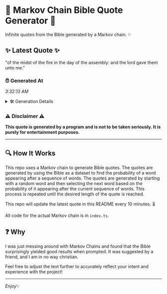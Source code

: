 # 📖 Markov Chain Bible Quote Generator 📖

Infinite quotes from the Bible generated by a Markov chain. ✨

## ✨ Latest Quote ✨
"of the midst of the fire in the day of the assembly: and the lord gave them unto me."

### ⏰ Generated At
*3:32:13 AM*

<details>
    <summary>🛠️ Generation Details</summary>
    <p>
        <strong>🌱 Seed:</strong> of<br>
        <strong>🔄 Iterations:</strong> 18<br>
        <strong>📜 Context History:</strong><br>[ of ]: the<br>[ of, the ]: midst<br>[ of, the, midst ]: of<br>[ of, the, midst, of ]: the<br>[ of, the, midst, of, the ]: fire<br>[ of, the, midst, of, the, fire ]: in<br>[ the, midst, of, the, fire, in ]: the<br>[ midst, of, the, fire, in, the ]: day<br>[ of, the, fire, in, the, day ]: of<br>[ the, fire, in, the, day, of ]: the<br>[ fire, in, the, day, of, the ]: assembly:<br>[ in, the, day, of, the, assembly: ]: and<br>[ the, day, of, the, assembly:, and ]: the<br>[ day, of, the, assembly:, and, the ]: lord<br>[ of, the, assembly:, and, the, lord ]: gave<br>[ the, assembly:, and, the, lord, gave ]: them<br>[ assembly:, and, the, lord, gave, them ]: unto<br>[ and, the, lord, gave, them, unto ]: me.<br>
    </p>
</details>

### ⚠️ Disclaimer ⚠️
**This quote is generated by a program and is not to be taken seriously. It is purely for entertainment purposes.**

---

## 🔍 How It Works

This repo uses a Markov chain to generate Bible quotes. The quotes are generated by using the Bible as a dataset to find the probability of a word appearing after a sequence of words. The quotes are generated by starting with a random word and then selecting the next word based on the probability of it appearing after the current sequence of words. This process is repeated until the desired length of the quote is reached.

This repo will update the latest quote in this README every 10 minutes. ⏳

All code for the actual Markov chain is in `index.ts`.

## ❓ Why

I was just messing around with Markov Chains and found that the Bible surprisingly yielded good results when prompted. 
It was suggested by a friend, and I am in no way christian.

Feel free to adjust the text further to accurately reflect your intent and experience with the project!

---

*Enjoy*✨
